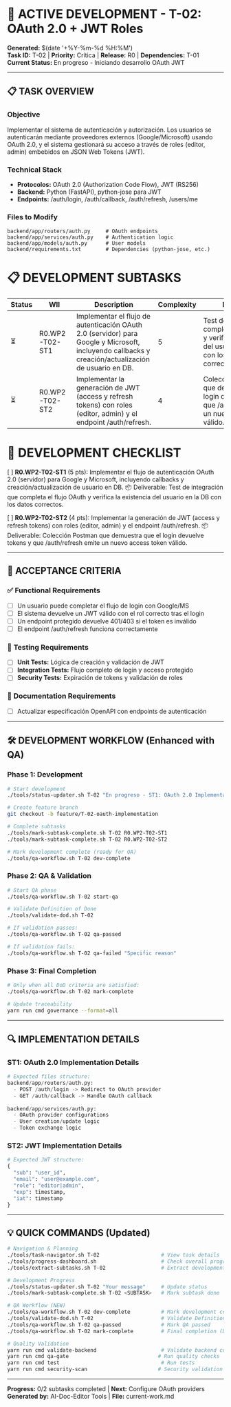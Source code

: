 # 🚀 ACTIVE DEVELOPMENT - T-02: OAuth 2.0 + JWT Roles

**Generated:** $(date '+%Y-%m-%d %H:%M')  
**Task ID:** T-02 | **Priority:** Crítica | **Release:** R0 | **Dependencies:** T-01  
**Current Status:** En progreso - Iniciando desarrollo OAuth JWT

---

## 📋 TASK OVERVIEW

### **Objective**
Implementar el sistema de autenticación y autorización. Los usuarios se autenticarán mediante proveedores externos (Google/Microsoft) usando OAuth 2.0, y el sistema gestionará su acceso a través de roles (editor, admin) embebidos en JSON Web Tokens (JWT).

### **Technical Stack**
- **Protocolos:** OAuth 2.0 (Authorization Code Flow), JWT (RS256)
- **Backend:** Python (FastAPI), python-jose para JWT
- **Endpoints:** /auth/login, /auth/callback, /auth/refresh, /users/me

### **Files to Modify**
```
backend/app/routers/auth.py     # OAuth endpoints
backend/app/services/auth.py    # Authentication logic
backend/app/models/auth.py      # User models
backend/requirements.txt        # Dependencies (python-jose, etc.)
```

📋 DEVELOPMENT SUBTASKS
========================

| Status | WII | Description | Complexity | Deliverable |
|--------|-----|-------------|------------|-------------|
| ⏳ | R0.WP2-T02-ST1                   | Implementar el flujo de autenticación OAuth 2.0 (servidor) para Google y Microsoft, incluyendo callbacks y creación/actualización de usuario en DB. | 5                    | Test de integración que completa el flujo OAuth y verifica la existencia del usuario en la DB con los datos correctos. |
| ⏳ | R0.WP2-T02-ST2                   | Implementar la generación de JWT (access y refresh tokens) con roles (editor, admin) y el endpoint /auth/refresh.                                   | 4                    | Colección Postman que demuestra que el login devuelve tokens y que /auth/refresh emite un nuevo access token válido.   |

🎯 DEVELOPMENT CHECKLIST
=========================
[ ] **R0.WP2-T02-ST1** (5 pts): Implementar el flujo de autenticación OAuth 2.0 (servidor) para Google y Microsoft, incluyendo callbacks y creación/actualización de usuario en DB.
    📦 Deliverable: Test de integración que completa el flujo OAuth y verifica la existencia del usuario en la DB con los datos correctos.

[ ] **R0.WP2-T02-ST2** (4 pts): Implementar la generación de JWT (access y refresh tokens) con roles (editor, admin) y el endpoint /auth/refresh.
    📦 Deliverable: Colección Postman que demuestra que el login devuelve tokens y que /auth/refresh emite un nuevo access token válido.

---

## 🎯 ACCEPTANCE CRITERIA

### ✅ **Functional Requirements**
- [ ] Un usuario puede completar el flujo de login con Google/MS
- [ ] El sistema devuelve un JWT válido con el rol correcto tras el login  
- [ ] Un endpoint protegido devuelve 401/403 si el token es inválido
- [ ] El endpoint /auth/refresh funciona correctamente

### 🧪 **Testing Requirements**
- [ ] **Unit Tests:** Lógica de creación y validación de JWT
- [ ] **Integration Tests:** Flujo completo de login y acceso protegido
- [ ] **Security Tests:** Expiración de tokens y validación de roles

### 📖 **Documentation Requirements**
- [ ] Actualizar especificación OpenAPI con endpoints de autenticación

---

## 🛠️ DEVELOPMENT WORKFLOW (Enhanced with QA)

### **Phase 1: Development**
```bash
# Start development
./tools/status-updater.sh T-02 "En progreso - ST1: OAuth 2.0 Implementation"

# Create feature branch
git checkout -b feature/T-02-oauth-implementation

# Complete subtasks
./tools/mark-subtask-complete.sh T-02 R0.WP2-T02-ST1
./tools/mark-subtask-complete.sh T-02 R0.WP2-T02-ST2

# Mark development complete (ready for QA)
./tools/qa-workflow.sh T-02 dev-complete
```

### **Phase 2: QA & Validation**
```bash
# Start QA phase
./tools/qa-workflow.sh T-02 start-qa

# Validate Definition of Done
./tools/validate-dod.sh T-02

# If validation passes:
./tools/qa-workflow.sh T-02 qa-passed

# If validation fails:
./tools/qa-workflow.sh T-02 qa-failed "Specific reason"
```

### **Phase 3: Final Completion**
```bash
# Only when all DoD criteria are satisfied:
./tools/qa-workflow.sh T-02 mark-complete

# Update traceability
yarn run cmd governance --format=all
```

---

## 🔍 IMPLEMENTATION DETAILS

### **ST1: OAuth 2.0 Implementation Details**
```python
# Expected files structure:
backend/app/routers/auth.py:
  - POST /auth/login -> Redirect to OAuth provider
  - GET /auth/callback -> Handle OAuth callback
  
backend/app/services/auth.py:
  - OAuth provider configurations
  - User creation/update logic
  - Token exchange logic
```

### **ST2: JWT Implementation Details**  
```python
# Expected JWT structure:
{
  "sub": "user_id",
  "email": "user@example.com", 
  "role": "editor|admin",
  "exp": timestamp,
  "iat": timestamp
}
```

---

## 💡 QUICK COMMANDS (Updated)

```bash
# Navigation & Planning
./tools/task-navigator.sh T-02                    # View task details
./tools/progress-dashboard.sh                     # Check overall progress
./tools/extract-subtasks.sh T-02                  # Extract development subtasks

# Development Progress
./tools/status-updater.sh T-02 "Your message"     # Update status
./tools/mark-subtask-complete.sh T-02 <SUBTASK>   # Mark subtask done

# QA Workflow (NEW)
./tools/qa-workflow.sh T-02 dev-complete          # Mark development complete
./tools/validate-dod.sh T-02                      # Validate Definition of Done
./tools/qa-workflow.sh T-02 qa-passed             # Mark QA passed
./tools/qa-workflow.sh T-02 mark-complete         # Final completion (DoD satisfied)

# Quality Validation
yarn run cmd validate-backend                     # Validate backend code
yarn run cmd qa-gate                             # Run quality checks
yarn run cmd test                                 # Run tests
yarn run cmd security-scan                       # Security validation
```

---

**Progress:** 0/2 subtasks completed | **Next:** Configure OAuth providers  
**Generated by:** AI-Doc-Editor Tools | **File:** current-work.md
